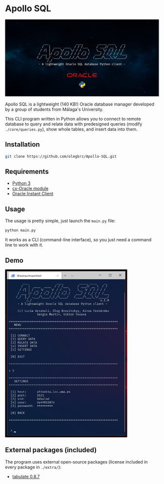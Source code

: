 # Apollo SQL

![banner](images/apollo_banner.png)

Apollo SQL is a lightweight (140 KB!) Oracle database manager developed by a group of students from Málaga's University.

This CLI program written in Python allows you to connect to remote database to query and relate data with predesigned queries (modify `./core/queries.py`), show whole tables, and insert data into them.

## Installation

```bash
git clone https://github.com/olegbrz/Apollo-SQL.git
```

## Requirements

- [Python 3](https://www.python.org/downloads/)
- [cx-Oracle module](https://pypi.org/project/cx-Oracle/)
- [Oracle Instant Client](https://www.oracle.com/database/technologies/instant-client.html)

## Usage

The usage is pretty simple, just launch the `main.py` file:

```bash
python main.py
```

It works as a CLI (command-line interface), so you just need a command line to work with it.

## Demo

<img src="images/demo.png" width="400" align="center">

## External packages (included)

The program uses external open-source packages (license included in every package in `./extra/`):

- [tabulate 0.8.7](https://pypi.org/project/tabulate/)
